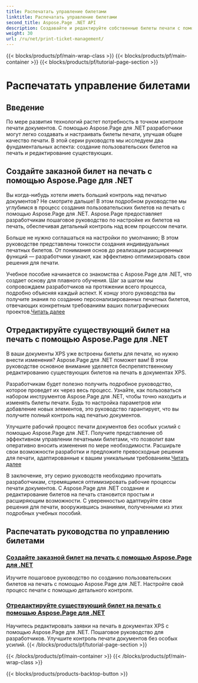 ```yaml
---
title: Распечатать управление билетами
linktitle: Распечатать управление билетами
second_title: Aspose.Page .NET API
description: Создавайте и редактируйте собственные билеты печати с помощью Aspose.Page для .NET. Легко адаптируйте свои возможности печати с помощью детального управления документами XPS.
weight: 30
url: /ru/net/print-ticket-management/
---
```


{{< blocks/products/pf/main-wrap-class >}}
{{< blocks/products/pf/main-container >}}
{{< blocks/products/pf/tutorial-page-section >}}

# Распечатать управление билетами


## Введение

По мере развития технологий растет потребность в точном контроле печати документов. С помощью Aspose.Page для .NET разработчики могут легко создавать и настраивать билеты печати, улучшая общее качество печати. В этой серии руководств мы исследуем два фундаментальных аспекта: создание пользовательских билетов на печать и редактирование существующих.

## Создайте заказной билет на печать с помощью Aspose.Page для .NET

Вы когда-нибудь хотели иметь больший контроль над печатью документов? Не смотрите дальше! В этом подробном руководстве мы углубимся в процесс создания пользовательских билетов на печать с помощью Aspose.Page для .NET. Aspose.Page предоставляет разработчикам пошаговое руководство по настройке их билетов на печать, обеспечивая детальный контроль над всем процессом печати.

Больше не нужно соглашаться на настройки по умолчанию; В этом руководстве представлены тонкости создания индивидуальных печатных билетов. От понимания основ до реализации расширенных функций — разработчики узнают, как эффективно оптимизировать свои решения для печати.

Учебное пособие начинается со знакомства с Aspose.Page для .NET, что создает основу для плавного обучения. Шаг за шагом мы сопровождаем разработчиков на протяжении всего процесса, подробно объясняя каждый аспект. К концу этого руководства вы получите знания по созданию персонализированных печатных билетов, отвечающих конкретным требованиям ваших полиграфических проектов.[Читать далее](./create-custom-print-ticket/)

## Отредактируйте существующий билет на печать с помощью Aspose.Page для .NET

В ваши документы XPS уже встроены билеты для печати, но нужно внести изменения? Aspose.Page для .NET поможет вам! В этом руководстве основное внимание уделяется беспрепятственному редактированию существующих билетов на печать в документах XPS.

Разработчикам будет полезно получить подробное руководство, которое проведет их через весь процесс. Узнайте, как пользоваться набором инструментов Aspose.Page для .NET, чтобы точно находить и изменять билеты печати. Будь то настройка параметров или добавление новых элементов, это руководство гарантирует, что вы получите полный контроль над печатью документов.

Улучшите рабочий процесс печати документов без особых усилий с помощью Aspose.Page для .NET. Получите представление об эффективном управлении печатными билетами, что позволит вам оперативно вносить изменения по мере необходимости. Расширьте свои возможности разработки и предложите превосходные решения для печати, адаптированные к вашим уникальным требованиям.[Читать далее](./print-ticket-management/aspose.page/)

В заключение, эту серию руководств необходимо прочитать разработчикам, стремящимся оптимизировать рабочие процессы печати документов. С Aspose.Page для .NET создание и редактирование билетов на печать становится простым и расширяющим возможности. С уверенностью адаптируйте свои решения для печати, вооружившись знаниями, полученными из этих подробных учебных пособий.
## Распечатать руководства по управлению билетами
### [Создайте заказной билет на печать с помощью Aspose.Page для .NET](./create-custom-print-ticket/)
Изучите пошаговое руководство по созданию пользовательских билетов на печать с помощью Aspose.Page для .NET. Настройте свой процесс печати с помощью детального контроля.
### [Отредактируйте существующий билет на печать с помощью Aspose.Page для .NET](./print-ticket-management/aspose.page/)
Научитесь редактировать заявки на печать в документах XPS с помощью Aspose.Page для .NET. Пошаговое руководство для разработчиков. Улучшите контроль печати документов без особых усилий.
{{< /blocks/products/pf/tutorial-page-section >}}

{{< /blocks/products/pf/main-container >}}
{{< /blocks/products/pf/main-wrap-class >}}

{{< blocks/products/products-backtop-button >}}
